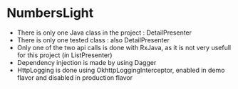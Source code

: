 # NumbersLight

 - There is only one Java class in the project : DetailPresenter
 - There is only one tested class : also DetailPresenter
 - Only one of the two api calls is done with RxJava, as it is not very usefull for this project (in ListPresenter)
 - Dependency injection is made by using Dagger
 - HttpLogging is done using OkhttpLoggingInterceptor, enabled in demo flavor and disabled in production flavor
